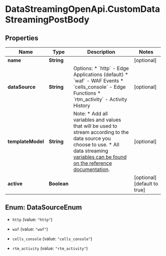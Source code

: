 # DataStreamingOpenApi.CustomDataStreamingPostBody

## Properties

Name | Type | Description | Notes
------------ | ------------- | ------------- | -------------
**name** | **String** |  | [optional] 
**dataSource** | **String** | Options:  * &#x60;http&#x60; - Edge Applications (default)  * &#x60;waf&#x60; - WAF Events  * &#x60;cells_console&#x60; - Edge Functions  * &#x60;rtm_activity&#x60; - Activity History    | [optional] 
**templateModel** | **String** | Note:  * Add all variables and values that will be used to stream according to the data source you choose to use.    * All data streaming [variables can be found on the reference documentation](https://www.azion.com/en/documentation/products/data-streaming/#selecting-data-sources).    | [optional] 
**active** | **Boolean** |  | [optional] [default to true]



## Enum: DataSourceEnum


* `http` (value: `"http"`)

* `waf` (value: `"waf"`)

* `cells_console` (value: `"cells_console"`)

* `rtm_activity` (value: `"rtm_activity"`)




